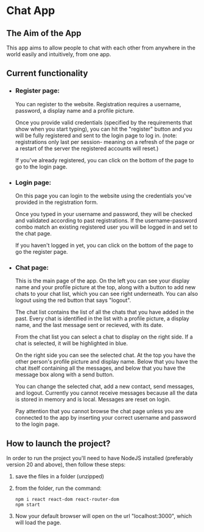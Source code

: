# Chat App
## The Aim of the App
  This app aims to allow people to chat with each other from anywhere in the world easily and intuitively, from one app.

## Current functionality
* ### Register page:
  You can register to the website. Registration requires a username, password, a display name and a profile picture.
  
  Once you provide valid credentials (specified by the requirements that show when you start typing), you can hit the "register" button and
  you will be fully registered and sent to the login page to log in.
  (note: registrations only last per session- meaning on a refresh of the page or a restart of the server the registered accounts will reset.)
  
  If you've already registered, you can click on the bottom of the page to go to the login page.
    
* ### Login page:
  On this page you can login to the website using the credentials you've provided in the registration form.
  
  Once you typed in your username and password, they will be checked and validated according to past registrations.
  If the username-password combo match an existing registered user you will be logged in and set to the chat page.
  
  If you haven't logged in yet, you can click on the bottom of the page to go the register page.
    
* ### Chat page:
  This is the main page of the app. On the left you can see your display name and your profile picture at the top,
  along with a button to add new chats to your chat list, which you can see right underneath. You can also logout
  using the red button that says "logout".
  
  The chat list contains the list of all the chats that you have added in the past. Every chat is identified in the list
  with a profile picture, a display name, and the last message sent or recieved, with its date.
  
  From the chat list you can select a chat to display on the right side. If a chat is selected, it will be highlighted
  in blue.
  
  On the right side you can see the selected chat. At the top you have the other person's profile picture and display
  name. Below that you have the chat itself containing all the messages, and below that you have the message box along
  with a send button.
  
  You can change the selected chat, add a new contact, send messages, and logout.
  Currently you cannot receive messages because all the data is stored in memory and is local.
  Messages are reset on login.
  
  Pay attention that you cannot browse the chat page unless you are connected to the app by inserting your correct username and password to the login page.
  
## How to launch the project?
  In order to run the project you'll need to have NodeJS installed (preferably version 20 and above), then follow these steps:
  1. save the files in a folder (unzipped)
  2. from the folder, run the command:

     ```
     npm i react react-dom react-router-dom
     npm start
     ```
  3. Now your default browser will open on the url "localhost:3000", which will load the page.
  
